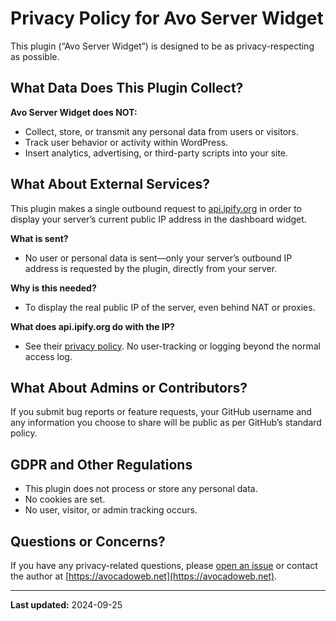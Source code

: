 # Privacy Policy for Avo Server Widget

This plugin (“Avo Server Widget”) is designed to be as privacy-respecting as possible.

## What Data Does This Plugin Collect?

**Avo Server Widget does NOT:**
- Collect, store, or transmit any personal data from users or visitors.
- Track user behavior or activity within WordPress.
- Insert analytics, advertising, or third-party scripts into your site.

## What About External Services?

This plugin makes a single outbound request to [api.ipify.org](https://www.ipify.org/) in order to display your server’s current public IP address in the dashboard widget.

**What is sent?**  
- No user or personal data is sent—only your server’s outbound IP address is requested by the plugin, directly from your server.

**Why is this needed?**  
- To display the real public IP of the server, even behind NAT or proxies.

**What does api.ipify.org do with the IP?**  
- See their [privacy policy](https://www.ipify.org/privacy-policy/). No user-tracking or logging beyond the normal access log.

## What About Admins or Contributors?

If you submit bug reports or feature requests, your GitHub username and any information you choose to share will be public as per GitHub’s standard policy.

## GDPR and Other Regulations

- This plugin does not process or store any personal data.
- No cookies are set.
- No user, visitor, or admin tracking occurs.

## Questions or Concerns?

If you have any privacy-related questions, please [open an issue](https://github.com/avocadowebservices/avo-server-widget/issues) or contact the author at [https://avocadoweb.net](https://avocadoweb.net).

---

**Last updated:** 2024-09-25
